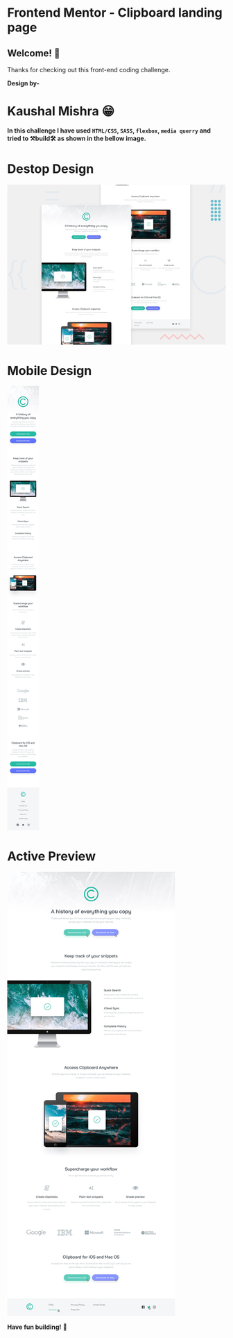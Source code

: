
# Frontend Mentor - Clipboard landing page

## Welcome! 👋

Thanks for checking out this front-end coding challenge.

**Design by-** 
# Kaushal Mishra 😁

**In this challenge I have used `HTML/CSS`, `SASS`, `flexbox`, `media querry` and tried to ⚒build🛠 as shown in the bellow image.**

# Destop Design
![Design preview for the Single price grid component coding challenge_DESKTOP](./design/desktop-preview.jpg)

# Mobile Design
![Design preview for the Single price grid component coding challenge_MOBILE](./design/mobile-design.jpg)

# Active Preview 
![Active_states for the Single price grid component coding challenge](./design/active-states.jpg)

**Have fun building!** 🚀

